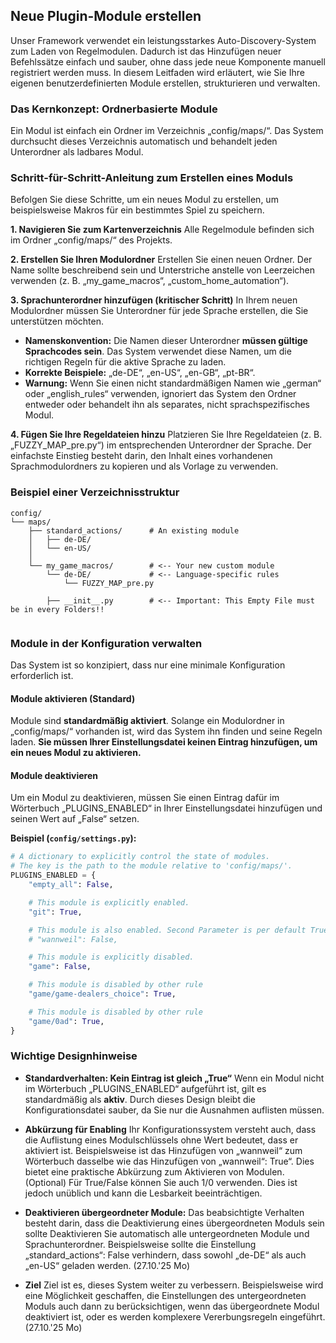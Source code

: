 ## Neue Plugin-Module erstellen

Unser Framework verwendet ein leistungsstarkes Auto-Discovery-System zum Laden von Regelmodulen. Dadurch ist das Hinzufügen neuer Befehlssätze einfach und sauber, ohne dass jede neue Komponente manuell registriert werden muss. In diesem Leitfaden wird erläutert, wie Sie Ihre eigenen benutzerdefinierten Module erstellen, strukturieren und verwalten.

### Das Kernkonzept: Ordnerbasierte Module

Ein Modul ist einfach ein Ordner im Verzeichnis „config/maps/“. Das System durchsucht dieses Verzeichnis automatisch und behandelt jeden Unterordner als ladbares Modul.

### Schritt-für-Schritt-Anleitung zum Erstellen eines Moduls

Befolgen Sie diese Schritte, um ein neues Modul zu erstellen, um beispielsweise Makros für ein bestimmtes Spiel zu speichern.

**1. Navigieren Sie zum Kartenverzeichnis**
Alle Regelmodule befinden sich im Ordner „config/maps/“ des Projekts.

**2. Erstellen Sie Ihren Modulordner**
Erstellen Sie einen neuen Ordner. Der Name sollte beschreibend sein und Unterstriche anstelle von Leerzeichen verwenden (z. B. „my_game_macros“, „custom_home_automation“).

**3. Sprachunterordner hinzufügen (kritischer Schritt)**
In Ihrem neuen Modulordner müssen Sie Unterordner für jede Sprache erstellen, die Sie unterstützen möchten.

* **Namenskonvention:** Die Namen dieser Unterordner **müssen gültige Sprachcodes sein**. Das System verwendet diese Namen, um die richtigen Regeln für die aktive Sprache zu laden.
* **Korrekte Beispiele:** „de-DE“, „en-US“, „en-GB“, „pt-BR“.
* **Warnung:** Wenn Sie einen nicht standardmäßigen Namen wie „german“ oder „english_rules“ verwenden, ignoriert das System den Ordner entweder oder behandelt ihn als separates, nicht sprachspezifisches Modul.

**4. Fügen Sie Ihre Regeldateien hinzu**
Platzieren Sie Ihre Regeldateien (z. B. „FUZZY_MAP_pre.py“) im entsprechenden Unterordner der Sprache. Der einfachste Einstieg besteht darin, den Inhalt eines vorhandenen Sprachmodulordners zu kopieren und als Vorlage zu verwenden.

### Beispiel einer Verzeichnisstruktur

```
config/
└── maps/
    ├── standard_actions/      # An existing module
    │   ├── de-DE/
    │   └── en-US/
    │
    └── my_game_macros/        # <-- Your new custom module
        └── de-DE/             # <-- Language-specific rules
            └── FUZZY_MAP_pre.py

        ├── __init__.py        # <-- Important: This Empty File must be in every Folders!!
            
```

### Module in der Konfiguration verwalten

Das System ist so konzipiert, dass nur eine minimale Konfiguration erforderlich ist.

#### Module aktivieren (Standard)

Module sind **standardmäßig aktiviert**. Solange ein Modulordner in „config/maps/“ vorhanden ist, wird das System ihn finden und seine Regeln laden. **Sie müssen Ihrer Einstellungsdatei keinen Eintrag hinzufügen, um ein neues Modul zu aktivieren.**

#### Module deaktivieren

Um ein Modul zu deaktivieren, müssen Sie einen Eintrag dafür im Wörterbuch „PLUGINS_ENABLED“ in Ihrer Einstellungsdatei hinzufügen und seinen Wert auf „False“ setzen.

**Beispiel (`config/settings.py`):**
```python
# A dictionary to explicitly control the state of modules.
# The key is the path to the module relative to 'config/maps/'.
PLUGINS_ENABLED = {
    "empty_all": False,

    # This module is explicitly enabled.
    "git": True,

    # This module is also enabled. Second Parameter is per default True. Not False means True.
    # "wannweil": False,

    # This module is explicitly disabled.
    "game": False,

    # This module is disabled by other rule
    "game/game-dealers_choice": True,

    # This module is disabled by other rule
    "game/0ad": True,
}


```
### Wichtige Designhinweise

* **Standardverhalten: Kein Eintrag ist gleich „True“**
Wenn ein Modul nicht im Wörterbuch „PLUGINS_ENABLED“ aufgeführt ist, gilt es standardmäßig als **aktiv**. Durch dieses Design bleibt die Konfigurationsdatei sauber, da Sie nur die Ausnahmen auflisten müssen.

* **Abkürzung für Enabling**
Ihr Konfigurationssystem versteht auch, dass die Auflistung eines Modulschlüssels ohne Wert bedeutet, dass er aktiviert ist. Beispielsweise ist das Hinzufügen von „wannweil“ zum Wörterbuch dasselbe wie das Hinzufügen von „wannweil“: True“. Dies bietet eine praktische Abkürzung zum Aktivieren von Modulen.
(Optional) Für True/False können Sie auch 1/0 verwenden. Dies ist jedoch unüblich und kann die Lesbarkeit beeinträchtigen.

* **Deaktivieren übergeordneter Module:** Das beabsichtigte Verhalten besteht darin, dass die Deaktivierung eines übergeordneten Moduls    sein sollte
Deaktivieren Sie automatisch alle untergeordneten Module und Sprachunterordner. Beispielsweise sollte die Einstellung „standard_actions“: False verhindern, dass sowohl „de-DE“ als auch „en-US“ geladen werden. (27.10.'25 Mo)
  
*   **Ziel**
Ziel ist es, dieses System weiter zu verbessern. Beispielsweise wird eine Möglichkeit geschaffen, die Einstellungen des untergeordneten Moduls auch dann zu berücksichtigen, wenn das übergeordnete Modul deaktiviert ist, oder es werden komplexere Vererbungsregeln eingeführt. (27.10.'25 Mo)
